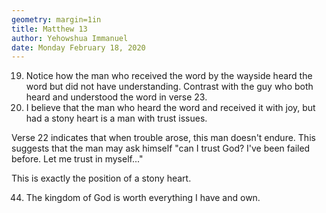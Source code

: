 ```yaml
---
geometry: margin=1in
title: Matthew 13
author: Yehowshua Immanuel
date: Monday February 18, 2020
---
```


19. Notice how the man who received the word by the wayside
heard the word but did not have understanding. Contrast with
the guy who both heard and understood the word in verse 23.
20. I believe that the man who heard the word and received
it with joy, but had a stony heart is a man with trust issues.

Verse 22 indicates that when trouble arose, this man doesn't
endure. This suggests that the man may ask himself "can I trust
God? I've been failed before. Let me trust in myself..."

This is exactly the position of a stony heart.

44. The kingdom of God is worth everything I have and own.